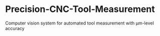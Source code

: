 # Precision-CNC-Tool-Measurement
Computer vision system for automated tool measurement with µm-level accuracy
